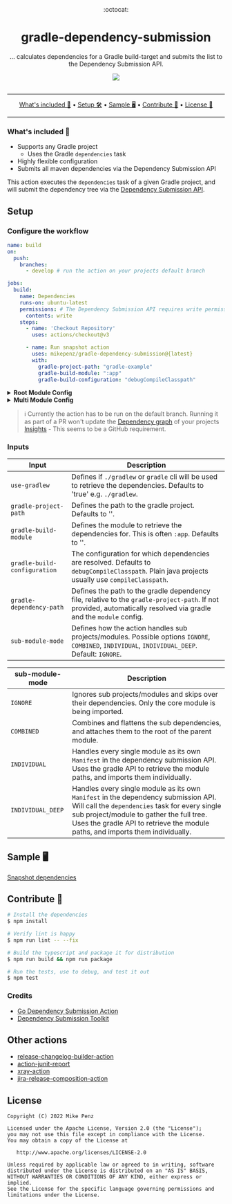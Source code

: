 <div align="center">
  :octocat:
</div>
<h1 align="center">
  gradle-dependency-submission
</h1>

<p align="center">
    ... calculates dependencies for a Gradle build-target and submits the list to the Dependency Submission API.
</p>

<div align="center">
  <a href="https://github.com/mikepenz/gradle-dependency-submission">
		<img src="https://github.com/mikepenz/gradle-dependency-submission/actions/workflows/test.yml/badge.svg"/>
	</a>
</div>
<br />

-------

<p align="center">
    <a href="#whats-included-">What's included 🚀</a> &bull;
    <a href="#setup">Setup 🛠️</a> &bull;
    <a href="#sample-%EF%B8%8F">Sample 🖥️</a> &bull;
    <a href="#contribute-">Contribute 🧬</a> &bull;
    <a href="#license">License 📓</a>
</p>

-------

### What's included 🚀

- Supports any Gradle project
  - Uses the Gradle `dependencies` task
- Highly flexible configuration
- Submits all maven dependencies via the Dependency Submission API

This action executes the `dependencies` task of a given Gradle project, and will submit the dependency tree via the [Dependency Submission API](https://docs.github.com/en/code-security/supply-chain-security/understanding-your-software-supply-chain/using-the-dependency-submission-api).

## Setup

### Configure the workflow

```yml
name: build
on:
  push:
    branches:
      - develop # run the action on your projects default branch

jobs:
  build:
    name: Dependencies
    runs-on: ubuntu-latest
    permissions: # The Dependency Submission API requires write permission
      contents: write
    steps:
      - name: 'Checkout Repository'
        uses: actions/checkout@v3

      - name: Run snapshot action
        uses: mikepenz/gradle-dependency-submission@{latest}
        with:
          gradle-project-path: "gradle-example"
          gradle-build-module: ":app"
          gradle-build-configuration: "debugCompileClasspath"
```

<details><summary><b>Root Module Config</b></summary>
<p>

The following example showcases a gradle module in the root, without a module name, and no sub-folder.

```yml
- name: Root Gradle Dependency Submission
  uses: mikepenz/gradle-dependency-submission@{latest}
  with:
    use-gradlew: false
    gradle-build-module: |-
      :
    gradle-build-configuration: |-
      compileClasspath
```

</p>
</details>

<details><summary><b>Multi Module Config</b></summary>
<p>

```yml
- name: Gradle Dependency Submission
  uses: mikepenz/gradle-dependency-submission@{latest}
  with:
    gradle-project-path: |-
      gradle-example
    gradle-build-module: |-
      :app
      :simple-app
    gradle-build-configuration: |-
      debugCompileClasspath
```

</p>
</details>

> ℹ️ Currently the action has to be run on the default branch. Running it as part of a PR won't update the [Dependency graph](https://github.com/mikepenz/gradle-dependency-submission/network/dependencies) of your projects [Insights](https://github.com/mikepenz/gradle-dependency-submission/pulse) - This seems to be a GitHub requirement.

### Inputs

| **Input**      | **Description**                                                                                                                                                       |
|----------------|-----------------------------------------------------------------------------------------------------------------------------------------------------------------------|
| `use-gradlew`    | Defines if `./gradlew` or `gradle` cli will be used to retrieve the dependencies. Defaults to 'true' e.g. `./gradlew`.|
| `gradle-project-path`    | Defines the path to the gradle project. Defaults to ''. |
| `gradle-build-module`    | Defines the module to retrieve the dependencies for. This is often `:app`. Defaults to ''.  |
| `gradle-build-configuration`    | The configuration for which dependencies are resolved. Defaults to `debugCompileClasspath`. Plain java projects usually use `compileClasspath`. |
| `gradle-dependency-path`    | Defines the path to the gradle dependency file, relative to the `gradle-project-path`. If not provided, automatically resolved via gradle and the `module` config. |
| `sub-module-mode`  | Defines how the action handles sub projects/modules. Possible options `IGNORE`, `COMBINED`, `INDIVIDUAL`, `INDIVIDUAL_DEEP`. Default: `IGNORE`. |

| **sub-module-mode**      |    **Description**           |
| ----- | ---- |
| `IGNORE`      | Ignores sub projects/modules and skips over their dependencies. Only the core module is being imported. |
| `COMBINED`    | Combines and flattens the sub dependencies, and attaches them to the root of the parent module. |
| `INDIVIDUAL`  | Handles every single module as its own `Manifest` in the dependency submission API. Uses the gradle API to retrieve the module paths, and imports them individually. |
| `INDIVIDUAL_DEEP`  | Handles every single module as its own `Manifest` in the dependency submission API. Will call the `dependencies` task for every single sub project/module to gather the full tree. Uses the gradle API to retrieve the module paths, and imports them individually. |



## Sample 🖥️

[Snapshot dependencies](https://github.com/mikepenz/gradle-dependency-submission/network/dependencies)

## Contribute 🧬

```bash
# Install the dependencies  
$ npm install

# Verify lint is happy
$ npm run lint -- --fix

# Build the typescript and package it for distribution
$ npm run build && npm run package

# Run the tests, use to debug, and test it out
$ npm test
```

### Credits

- [Go Dependency Submission Action](https://github.com/actions/go-dependency-submission/)
- [Dependency Submission Toolkit](https://github.com/github/dependency-submission-toolkit)

## Other actions

- [release-changelog-builder-action](https://github.com/mikepenz/release-changelog-builder-action)
- [action-junit-report](https://github.com/mikepenz/action-junit-report)
- [xray-action](https://github.com/mikepenz/xray-action/)
- [jira-release-composition-action](https://github.com/mikepenz/jira-release-composite-action)

## License

    Copyright (C) 2022 Mike Penz

    Licensed under the Apache License, Version 2.0 (the "License");
    you may not use this file except in compliance with the License.
    You may obtain a copy of the License at

       http://www.apache.org/licenses/LICENSE-2.0

    Unless required by applicable law or agreed to in writing, software
    distributed under the License is distributed on an "AS IS" BASIS,
    WITHOUT WARRANTIES OR CONDITIONS OF ANY KIND, either express or implied.
    See the License for the specific language governing permissions and
    limitations under the License.
